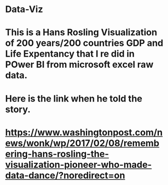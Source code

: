 # Data-Viz
# This is a Hans Rosling Visualization of 200 years/200 countries GDP and Life Expentancy that I re did in POwer BI from microsoft excel raw data. 
# Here is the link when he told the story. 
# https://www.washingtonpost.com/news/wonk/wp/2017/02/08/remembering-hans-rosling-the-visualization-pioneer-who-made-data-dance/?noredirect=on
